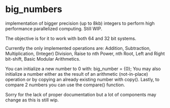 # big_numbers
implementation of bigger precision (up to 8kb) integers to perform high performance parallelized computing. Still WIP.

The objective is for it to work with both 64 and 32 bit systems. 

Currently the only implemented operations are: Addition, Subtraction, Multiplication, (Integer) Division, Raise to nth Power, nth Root, Left and Right bit-shift, Basic Modular Arithmetics.

You can initialize a new number to 0 with:
 big_number <varname> = {0};
You may also initialize a number either as the result of an arithmetic (not-in-place) operation or by copying an already existing number with copy().
Lastly, to compare 2 numbers you can use the compare() function.
  
Sorry for the lack of proper documentation but a lot of components may change as this is still wip.
